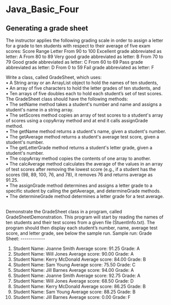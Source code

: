 # Java_Basic_Four

## Generating a grade sheet

The instructor applies the following grading scale in order to assign a letter for a grade to ten students with respect to their average of five exam scores:
Score Range	Letter
From 90 to 100	Excellent grade abbreviated as letter: A
From 80 to 89	Very good grade abbreviated as letter: B
From 70 to 79	Good grade abbreviated as letter: C
From 60 to 69	Pass grade abbreviated as letter: D
From 0 to 59	Fail grade abbreviated as letter: F

Write a class, called GradeSheet, which uses: <br/>
•	A String array or an ArrayList object to hold the names of ten students, <br/>
•	An array of five characters to hold the letter grades of ten students, and <br/>
•	Ten arrays of five doubles each to hold each student’s set of test scores. <br/>
The GradeSheet class should have the following methods:<br/>
•	The setName method takes a student's number and name and assigns a student's name in a string array.<br/>
•	The setScores method copies an array of test scores to a student's array of scores using a copyArray method and at end it calls assignGrade method.<br/>
•	The getName method returns a student's name, given a student's number.<br/>
•	The getAverage method returns a student's average test score, given a student's number.<br/>
•	The getLetterGrade method returns a student's letter grade, given a student's number.<br/>
•	The copyArray method copies the contents of one array to another.<br/>
•	The calcAverage method calculates the average of the values in an array of test scores after removing the lowest score (e.g., if a student has the scores (98, 89, 100, 76, and 78), it removes 76 and returns average as 91.25.<br/>
•	The assignGrade method determines and assigns a letter grade to a specific student by calling the getAverage, and determineGrade methods.<br/>
•	The determineGrade method determines a letter grade for a test average.<br/><br/>
 
Demonstrate the GradeSheet class in a program, called GradeSheetDemonstration. This program will start by reading the names of ten students and their test scores from a given file (StuentInfo.txt). The program should then display each student’s number, name, average test score, and letter grade, see below the sample run.
Sample run:
 Grade Sheet:
                       ------------
1. Student Name: Joanne Smith 	Average score: 91.25 	Grade: A 
2. Student Name: Will Jones 	Average score: 90.00 	Grade: A 
3. Student Name: Kerry McDonald 	Average score: 84.00 	Grade: B 
4. Student Name: Sam Young 	     Average score: 75.50 	Grade: C 
5. Student Name: Jill Barnes 	Average score: 94.00 	Grade: A 
6. Student Name: Joanne Smith 	Average score: 92.75 	Grade: A 
7. Student Name: Will Jones 	Average score: 68.50 	Grade: D 
8. Student Name: Kerry McDonald 	Average score: 86.25 	Grade: B 
9. Student Name: Sam Young 	     Average score: 88.25 	Grade: B 
10. Student Name: Jill Barnes 	Average score: 0.00 	Grade: F
